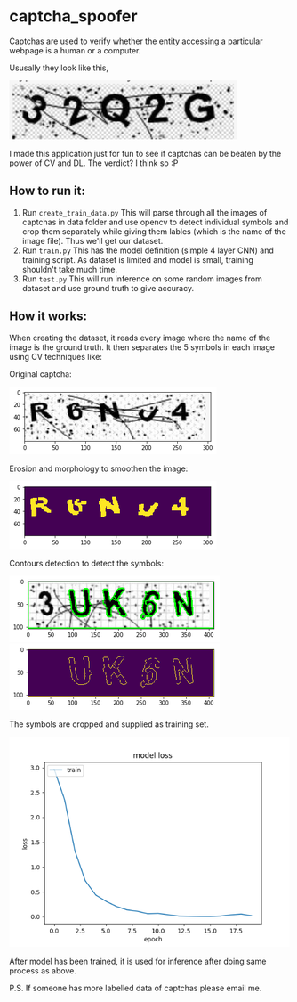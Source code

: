 # captcha_spoofer

Captchas are used to verify whether the entity accessing a particular webpage is a human or a computer.

Ususally they look like this, 

![alt text](https://github.com/bharshal/captcha_spoofer/blob/master/data/32Q2G.png)

I made this application just for fun to see if captchas can be beaten by the power of CV and DL.
The verdict? I think so :P

## How to run it:

1) Run `create_train_data.py`
  This will parse through all the images of captchas in data folder and use opencv to detect individual symbols and crop them separately while giving them lables (which is the name of the image file). Thus we'll get our dataset.
2) Run `train.py` 
  This has the model definition (simple 4 layer CNN) and training script. As dataset is limited and model is small, training shouldn't take much time.  
3) Run `test.py`
  This will run inference on some random images from dataset and use ground truth to give accuracy.
  
  
## How it works:

When creating the dataset, it reads every image where the name of the image is the ground truth.
It then separates the 5 symbols in each image using CV techniques like:

Original captcha:

![alt text](https://github.com/bharshal/captcha_spoofer/blob/master/index2.png)

Erosion and morphology to smoothen the image:

![alt text](https://github.com/bharshal/captcha_spoofer/blob/master/index3.png)

Contours detection to detect the symbols:

![alt text](https://github.com/bharshal/captcha_spoofer/blob/master/index.png)
![alt text](https://github.com/bharshal/captcha_spoofer/blob/master/index1.png)

The symbols are cropped and supplied as training set.

![alt text](https://github.com/bharshal/captcha_spoofer/blob/master/train_loss.png)

After model has been trained, it is used for inference after doing same process as above.


P.S. If someone has more labelled data of captchas please email me.



  
  
